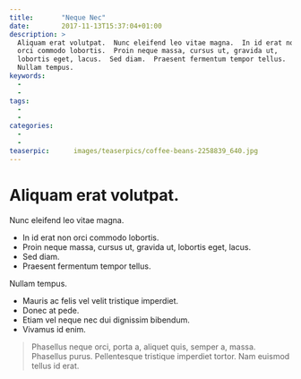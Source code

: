 ```yaml
---
title:       "Neque Nec"
date:        2017-11-13T15:37:04+01:00
description: >
  Aliquam erat volutpat.  Nunc eleifend leo vitae magna.  In id erat non
  orci commodo lobortis.  Proin neque massa, cursus ut, gravida ut,
  lobortis eget, lacus.  Sed diam.  Praesent fermentum tempor tellus.
  Nullam tempus.
keywords:
  -
  -
tags:
  -
  -
categories:
  -
  -
teaserpic:      images/teaserpics/coffee-beans-2258839_640.jpg
---
```


# Aliquam erat volutpat.

Nunc eleifend leo vitae magna.
* In id erat non orci commodo lobortis.
* Proin neque massa, cursus ut, gravida ut, lobortis eget, lacus.
* Sed diam.
* Praesent fermentum tempor tellus.

Nullam tempus.
-  Mauris ac felis vel velit tristique imperdiet.
-  Donec at pede.
-  Etiam vel neque nec dui dignissim bibendum.
-  Vivamus id enim.

> Phasellus neque orci, porta a, aliquet quis, semper a, massa.
> Phasellus purus.
> Pellentesque tristique imperdiet tortor.
> Nam euismod tellus id erat.
